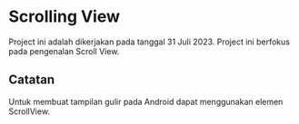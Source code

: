 # Scrolling View

Project ini adalah dikerjakan pada tanggal 31 Juli 2023. Project ini berfokus pada pengenalan Scroll View.

## Catatan
Untuk membuat tampilan gulir pada Android dapat menggunakan elemen ScrollView.
